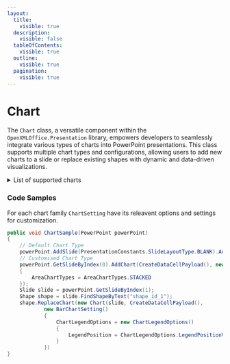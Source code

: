```yaml
---
layout:
  title:
    visible: true
  description:
    visible: false
  tableOfContents:
    visible: true
  outline:
    visible: true
  pagination:
    visible: true
---
```


# Chart

The `Chart` class, a versatile component within the `OpenXMLOffice.Presentation` library, empowers developers to seamlessly integrate various types of charts into PowerPoint presentations. This class supports multiple chart types and configurations, allowing users to add new charts to a slide or replace existing shapes with dynamic and data-driven visualizations.

<details>

<summary>List of supported charts</summary>

* **Column Chart:**
  * Cluster
  * Stacked
  * 100% Stacked

<!---->

* **Line Chart:**
  * Cluster
  * Stacked
  * 100% Stacked
  * Cluster Marker
  * Stacked Marker
  * 100% Stacked Marker

<!---->

* **Pie Chart:**
  * Pie
  * Doughnut

<!---->

* **Bar Chart:**
  * Cluster
  * Stacked
  * 100% Stacked

<!---->

* **Area Chart:**
  * Cluster
  * Stacked
  * 100% Stacked

<!---->

* **X Y (Scatter) Chart:**
  * Scatter
  * Scatter Smooth Line Marker
  * Scatter Smooth Line
  * Scatter Line Marker
  * Scatter Line
  * Bubble

</details>

### Code Samples

&#x20;For each chart family `ChartSetting` have its releavent options and settings for customization.

```csharp
public void ChartSample(PowerPoint powerPoint)
{
    // Default Chart Type
    powerPoint.AddSlide(PresentationConstants.SlideLayoutType.BLANK).AddChart(CreateDataCellPayload(), new AreaChartSetting());
    // Customised Chart Type
    powerPoint.GetSlideByIndex(0).AddChart(CreateDataCellPayload(), new AreaChartSetting()
    {
        AreaChartTypes = AreaChartTypes.STACKED
    });
    Slide slide = powerPoint.GetSlideByIndex(1);
    Shape shape = slide.FindShapeByText("shape_id_1");
    shape.ReplaceChart(new Chart(slide, CreateDataCellPayload(),
            new BarChartSetting()
            {
                ChartLegendOptions = new ChartLegendOptions()
                {
                    LegendPosition = ChartLegendOptions.LegendPositionValues.RIGHT
                }
            })
}
```

